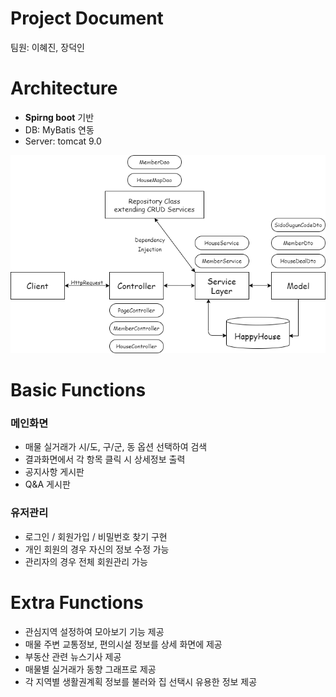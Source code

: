# Project Document

팀원: 이혜진, 장덕인

# Architecture

- **Spirng boot** 기반
- DB: MyBatis 연동
- Server: tomcat 9.0

![](/happyhouse.png)

# Basic Functions

### 메인화면

- 매물 실거래가 시/도, 구/군, 동 옵션 선택하여 검색
- 결과화면에서 각 항목 클릭 시 상세정보 출력
- 공지사항 게시판
- Q&A 게시판

### 유저관리

- 로그인 / 회원가입 / 비밀번호 찾기 구현
- 개인 회원의 경우 자신의 정보 수정 가능
- 관리자의 경우 전체 회원관리 가능

# Extra Functions

- 관심지역 설정하여 모아보기 기능 제공
- 매물 주변 교통정보, 편의시설 정보를 상세 화면에 제공
- 부동산 관련 뉴스기사 제공
- 매물별 실거래가 동향 그래프로 제공
- 각 지역별 생활권계획 정보를 불러와 집 선택시 유용한 정보 제공